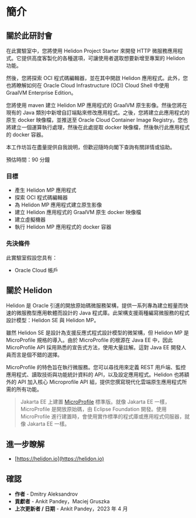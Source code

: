 # 簡介

## 關於此研討會

在此實驗室中，您將使用 Helidon Project Starter 來開發 HTTP 微服務應用程式。它提供高度客製化的各種選項，可讓使用者選取想要新增至專案的 Helidon 功能。

然後，您將探索 OCI 程式碼編輯器，並在其中開啟 Helidon 應用程式。此外，您也將瞭解如何在 Oracle Cloud Infrastructure (OCI) Cloud Shell 中使用 GraalVM Enterprise Edition。

您將使用 maven 建立 Helidon MP 應用程式的 GraalVM 原生影像。然後您將在現有的 Java 類別中新增自訂端點來修改應用程式。之後，您將建立此應用程式的原生 docker 映像檔，並推送至 Oracle Cloud Container Image Registry。您也將建立一個運算執行處理，然後在此處提取 docker 映像檔，然後執行此應用程式的 docker 容器。

本工作坊旨在盡量提供自我說明，但歡迎隨時向閣下查詢有關詳情或協助。

預估時間：90 分鐘

### 目標

*   產生 Helidon MP 應用程式
*   探索 OCI 程式碼編輯器
*   為 Helidon MP 應用程式建立原生影像
*   建立 Helidon 應用程式的 GraalVM 原生 docker 映像檔
*   建立虛擬機器
*   執行 Helidon MP 應用程式的 docker 容器

### 先決條件

此實驗室假設您具有：

*   Oracle Cloud 帳戶

## 關於 Helidon

Helidon 是 Oracle 引進的開放原始碼微服務架構，提供一系列專為建立輕量而快速的微服務型應用軟體而設計的 Java 程式庫。此架構支援兩種編寫微服務的程式設計模型：Helidon SE 與 Helidon MP。

雖然 Helidon SE 是設計為支援反應式程式設計模型的微架構，但 Helidon MP 是 MicroProfile 規格的導入。由於 MicroProfile 的根源在 Java EE 中，因此 MicroProfile API 採用熟悉的宣告式方法，使用大量註解。這對 Java EE 開發人員而言是個不錯的選擇。

MicroProfile 的特色旨在執行微服務。您可以尋找用來定義 REST 用戶端、監控應用程式、讀取技術與功能統計資料的 API，以及設定應用程式。Helidon 也將額外的 API 加入核心 Microprofile API 組，提供您撰寫現代化雲端原生應用程式所需的所有功能。

> Jakarta EE 上建置 [MicroProfile](https://microprofile.io/) 標準版。就像 Jakarta EE 一樣，MicroProfile 是開放原始碼，由 Eclipse Foundation 開發。使用 MicroProfile 進行建置時，會使用實作標準的程式庫或應用程式伺服器，就像 Jakarta EE 一樣。

## 進一步瞭解

*   [https://helidon.io](https://helidon.io)

## 確認

*   **作者** - Dmitry Aleksandrov
*   **貢獻者** - Ankit Pandey，Maciej Gruszka
*   **上次更新者 / 日期** - Ankit Pandey，2023 年 4 月